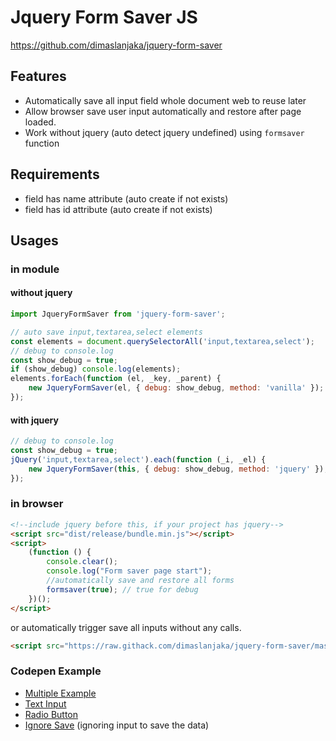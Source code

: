 # Jquery Form Saver JS

https://github.com/dimaslanjaka/jquery-form-saver

## Features

-   Automatically save all input field whole document web to reuse later
-   Allow browser save user input automatically and restore after page loaded.
-   Work without jquery (auto detect jquery undefined) using `formsaver` function

## Requirements

-   field has name attribute (auto create if not exists)
-   field has id attribute (auto create if not exists)

## Usages

### in module
#### without jquery

```js
import JqueryFormSaver from 'jquery-form-saver';

// auto save input,textarea,select elements
const elements = document.querySelectorAll('input,textarea,select');
// debug to console.log
const show_debug = true;
if (show_debug) console.log(elements);
elements.forEach(function (el, _key, _parent) {
    new JqueryFormSaver(el, { debug: show_debug, method: 'vanilla' });
});
```

#### with jquery

```js
// debug to console.log
const show_debug = true;
jQuery('input,textarea,select').each(function (_i, _el) {
    new JqueryFormSaver(this, { debug: show_debug, method: 'jquery' });
});
```

### in browser

```html
<!--include jquery before this, if your project has jquery-->
<script src="dist/release/bundle.min.js"></script>
<script>
    (function () {
        console.clear();
        console.log("Form saver page start");
        //automatically save and restore all forms
        formsaver(true); // true for debug
    })();
</script>
```

or automatically trigger save all inputs without any calls.

```html
<script src="https://raw.githack.com/dimaslanjaka/jquery-form-saver/master/dist/release/autosave.js"></script>
```

### Codepen Example
- [Multiple Example](http://dimaslanjaka.github.io/jquery-form-saver/)
- [Text Input](https://codepen.io/dimaslanjaka/pen/qBNOoOe?editors=1010)
- [Radio Button](https://codepen.io/dimaslanjaka/pen/LYjbjvr)
- [Ignore Save](https://www.webmanajemen.com/jquery-form-saver/ignore.html) (ignoring input to save the data)
